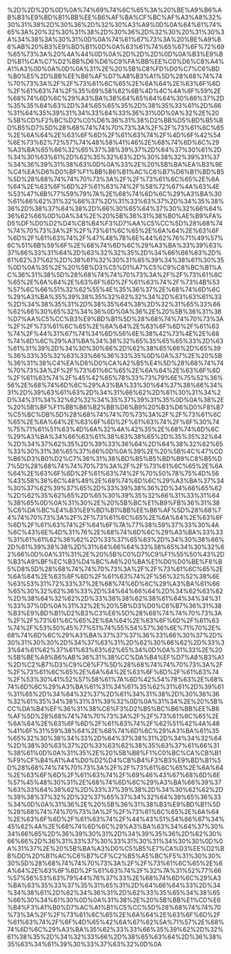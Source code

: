 %2D%2D%2D%0D%0A%74%69%74%6C%65%3A%20%BE%A9%B6%AB%B3%E9%BD%B1%BB%EE%B6%AF%BA%CF%BC%AF%A3%A8%32%30%31%38%2D%30%36%2D%32%30%A3%A9%0D%0A%64%61%74%65%3A%20%32%30%31%38%2D%30%36%2D%32%30%20%31%30%3A%34%38%3A%30%31%0D%0A%74%61%67%73%3A%20%BE%A9%B6%AB%20%B3%E9%BD%B1%0D%0A%63%61%74%65%67%6F%72%69%65%73%3A%20%4A%44%0D%0A%2D%2D%2D%0D%0A%B3%E9%BD%B1%CA%C7%D2%BB%D6%D6%C9%FA%BB%EE%C0%D6%C8%A4%A1%A3%0D%0A%0D%0A%31%2E%20%5B%C8%FD%D0%C7%C6%BD%B0%E5%2D%BB%EE%B6%AF%D7%A8%B3%A1%5D%28%68%74%74%70%73%3A%2F%2F%73%61%6C%65%2E%6A%64%2E%63%6F%6D%2F%61%63%74%2F%35%69%58%62%6B%4D%4C%4A%6F%59%2E%68%74%6D%6C%29%A3%BA%38%64%65%64%64%30%66%37%2D%35%35%64%63%2D%34%65%65%35%2D%38%35%33%61%2D%66%31%64%35%39%31%34%33%64%33%36%31%0D%0A%32%2E%20%5B%CD%F2%BC%D2%C0%D6%36%31%38%D2%BB%D5%BD%B5%BD%B5%D7%5D%28%68%74%74%70%73%3A%2F%2F%73%61%6C%65%2E%6A%64%2E%63%6F%6D%2F%61%63%74%2F%4D%6F%42%54%6E%73%62%72%57%74%48%58%41%46%2E%68%74%6D%6C%29%A3%BA%65%66%32%65%37%38%39%37%2D%64%37%30%61%2D%34%30%63%61%2D%62%35%32%63%2D%30%38%32%39%31%37%34%36%39%31%38%63%0D%0A%33%2E%20%5B%BA%EA%B3%9E%C4%EA%D6%D0%BF%F1%BB%B6%B1%AC%C6%B7%D6%B1%BD%B5%5D%28%68%74%74%70%73%3A%2F%2F%73%61%6C%65%2E%6A%64%2E%63%6F%6D%2F%61%63%74%2F%58%72%67%4A%63%4E%53%47%6B%77%59%79%7A%2E%68%74%6D%6C%29%A3%BA%30%61%66%62%31%32%66%37%2D%31%33%63%37%2D%34%35%38%36%2D%38%37%64%38%2D%66%30%65%64%37%30%32%66%64%36%62%66%0D%0A%34%2E%20%5B%36%31%38%B0%AE%B9%FA%D5%DF%D0%D2%D4%CB%B4%F3%D7%AA%C5%CC%5D%28%68%74%74%70%73%3A%2F%2F%73%61%6C%65%2E%6A%64%2E%63%6F%6D%2F%61%63%74%2F%47%48%78%6E%44%62%76%71%49%57%6C%51%6B%59%6F%2E%68%74%6D%6C%29%A3%BA%33%39%63%37%66%33%31%64%2D%63%32%32%35%2D%34%66%66%63%2D%61%62%37%62%2D%38%61%32%30%31%65%39%34%38%61%30%35%0D%0A%35%2E%20%5B%D3%C5%D1%A7%C5%C9%C8%BC%B1%AC%36%31%38%5D%28%68%74%74%70%73%3A%2F%2F%73%61%6C%65%2E%6A%64%2E%63%6F%6D%2F%61%63%74%2F%73%4B%53%57%6C%66%51%32%62%55%4E%35%36%37%2E%68%74%6D%6C%29%A3%BA%35%39%38%35%32%62%32%34%2D%63%63%61%33%2D%34%38%35%31%2D%38%35%64%38%2D%32%31%65%33%66%62%66%30%65%32%34%36%0D%0A%36%2E%20%5B%36%31%38%D7%AA%C5%CC%B3%E9%BD%B1%5D%28%68%74%74%70%73%3A%2F%2F%73%61%6C%65%2E%6A%64%2E%63%6F%6D%2F%61%63%74%2F%44%31%67%74%34%6D%56%6E%38%42%73%4E%2E%68%74%6D%6C%29%A3%BA%34%38%32%65%35%65%65%33%2D%63%61%31%39%2D%34%30%30%66%2D%62%38%65%66%2D%65%39%36%33%35%32%63%33%66%36%33%35%0D%0A%37%2E%20%5B%36%31%38%C4%EA%D6%D0%CA%A2%B5%E4%5D%28%68%74%74%70%73%3A%2F%2F%73%61%6C%65%2E%6A%64%2E%63%6F%6D%2F%61%63%74%2F%45%42%65%78%33%73%79%6E%75%52%36%56%2E%68%74%6D%6C%29%A3%BA%33%30%64%37%38%66%34%31%2D%39%63%61%63%2D%34%31%66%62%2D%61%30%31%34%2D%34%31%34%32%62%32%34%35%37%39%31%35%0D%0A%38%2E%20%5B%BF%F1%BB%B6%B2%BB%D6%B9%20%B3%D6%D0%F8%B7%C5%BC%DB%5D%28%68%74%74%70%73%3A%2F%2F%73%61%6C%65%2E%6A%64%2E%63%6F%6D%2F%61%63%74%2F%6F%30%74%75%71%61%51%63%4D%6A%32%4A%42%35%2E%68%74%6D%6C%29%A3%BA%34%66%63%61%38%63%38%65%2D%35%35%32%64%2D%34%37%62%35%2D%39%33%36%64%2D%64%38%32%62%65%33%30%31%36%65%37%66%0D%0A%39%2E%20%5B%4C%47%CD%B6%D3%B0%D2%C7%36%31%38%BD%B5%B5%BD%B9%C8%B5%D7%5D%28%68%74%74%70%73%3A%2F%2F%73%61%6C%65%2E%6A%64%2E%63%6F%6D%2F%61%63%74%2F%70%50%78%75%4D%56%43%58%38%6C%48%49%2E%68%74%6D%6C%29%A3%BA%37%34%30%37%62%39%37%65%2D%33%39%38%36%2D%34%66%65%62%2D%62%35%62%65%2D%65%30%39%35%32%66%31%33%31%64%38%65%0D%0A%31%30%2E%20%5B%BC%E1%B9%FB%36%31%38%C6%DA%BC%E4%B3%E9%BD%B1%BB%EE%B6%AF%5D%28%68%74%74%70%73%3A%2F%2F%73%61%6C%65%2E%6A%64%2E%63%6F%6D%2F%61%63%74%2F%64%6F%7A%77%38%59%37%33%30%4A%6C%43%6E%4D%31%76%2E%68%74%6D%6C%29%A3%BA%33%33%31%61%61%62%36%62%2D%33%37%65%63%2D%34%30%38%66%2D%61%39%38%38%2D%31%64%66%64%33%38%65%34%30%32%62%66%0D%0A%31%31%2E%20%5B%C0%D7%C9%F1%55%50%43%2D%B3%A9%BF%EC%B3%D4%BC%A6%20%BA%E1%D0%D0%BE%F8%B5%D8%5D%28%68%74%74%70%73%3A%2F%2F%73%61%6C%65%2E%6A%64%2E%63%6F%6D%2F%61%63%74%2F%56%32%52%38%6E%63%53%31%72%33%37%2E%68%74%6D%6C%29%A3%BA%61%66%65%30%32%62%36%33%2D%34%64%66%64%2D%34%62%63%62%2D%38%64%32%62%2D%33%38%38%62%38%61%64%34%34%31%33%37%0D%0A%31%32%2E%20%5B%D3%D0%C6%B7%36%31%38%B3%E9%BD%B1%D2%B3%C3%E6%5D%28%68%74%74%70%73%3A%2F%2F%73%61%6C%65%2E%6A%64%2E%63%6F%6D%2F%61%63%74%2F%53%50%45%77%51%74%55%54%57%36%6E%71%70%2E%68%74%6D%6C%29%A3%BA%37%37%37%36%33%66%30%37%2D%30%31%30%30%2D%34%37%63%31%2D%62%30%66%62%2D%33%33%64%61%62%37%61%63%63%62%65%34%0D%0A%31%33%2E%20%5B%BE%A9%B6%AB%36%31%38%CC%DA%B4%EF%D7%A8%B3%A1%2D%C2%B7%D3%C9%C6%F7%5D%28%68%74%74%70%73%3A%2F%2F%73%61%6C%65%2E%6A%64%2E%63%6F%6D%2F%61%63%74%2F%53%30%41%52%57%58%61%7A%6D%42%54%78%63%2E%68%74%6D%6C%29%A3%BA%61%31%34%61%35%62%31%61%2D%39%61%31%65%2D%34%64%32%37%2D%61%34%31%38%2D%30%36%36%32%61%35%34%38%31%31%39%32%0D%0A%31%34%2E%20%5B%CC%DA%B4%EF%36%31%38%C6%F3%D2%B5%BC%B6%BB%EE%B6%AF%5D%28%68%74%74%70%73%3A%2F%2F%73%61%6C%65%2E%6A%64%2E%63%6F%6D%2F%61%63%74%2F%62%51%42%4A%48%41%6F%31%59%38%64%2E%68%74%6D%6C%29%A3%BA%61%35%65%32%30%38%34%33%2D%64%37%38%31%2D%34%34%32%64%2D%38%30%63%37%2D%33%63%62%38%35%63%37%61%66%31%38%61%0D%0A%31%35%2E%20%5B%B8%F1%C0%BC%CA%CB%B1%F9%CF%B4%A1%A4%D0%D2%D4%CB%B4%F3%B3%E9%BD%B1%5D%28%68%74%74%70%73%3A%2F%2F%73%61%6C%65%2E%6A%64%2E%63%6F%6D%2F%61%63%74%2F%69%46%43%67%68%6D%6E%57%45%48%30%31%2E%68%74%6D%6C%29%A3%BA%66%39%37%63%33%64%38%62%2D%33%37%39%38%2D%34%30%62%62%2D%39%38%37%32%2D%32%37%65%37%34%32%64%39%65%36%33%34%0D%0A%31%36%2E%20%5B%36%31%38%B3%E9%BD%B1%5D%28%68%74%74%70%73%3A%2F%2F%73%61%6C%65%2E%6A%64%2E%63%6F%6D%2F%61%63%74%2F%44%43%51%54%66%67%34%45%62%4A%2E%68%74%6D%6C%29%A3%BA%63%34%64%37%30%34%66%65%2D%36%39%30%31%2D%34%39%35%36%2D%62%30%66%66%2D%36%31%33%37%30%33%31%30%31%34%30%30%0D%0A%31%37%2E%20%5B%BA%A3%D0%C5%B5%E7%CA%D3%EE%D2%BB%DD%2D%B1%AC%C6%B7%CF%C2%B5%A5%BC%F5%31%30%30%30%5D%28%68%74%74%70%73%3A%2F%2F%73%61%6C%65%2E%6A%64%2E%63%6F%6D%2F%61%63%74%2F%32%7A%31%52%77%66%57%56%53%63%79%44%76%37%33%2E%68%74%6D%6C%29%A3%BA%63%35%33%37%35%31%65%31%2D%64%66%64%33%2D%34%34%38%61%2D%62%34%36%31%2D%62%33%35%65%34%38%65%66%30%34%61%30%0D%0A%31%38%2E%20%5B%BB%E1%CD%E6%B4%F3%A1%B0%D7%AC%A1%B1%C5%CC%5D%28%68%74%74%70%73%3A%2F%2F%73%61%6C%65%2E%6A%64%2E%63%6F%6D%2F%61%63%74%2F%6F%4D%65%42%6A%67%62%5A%71%57%2E%68%74%6D%6C%29%A3%BA%35%62%33%33%66%35%39%62%2D%32%61%38%35%2D%34%32%33%66%2D%38%65%63%64%2D%36%38%35%63%34%61%39%30%33%37%63%32%0D%0A